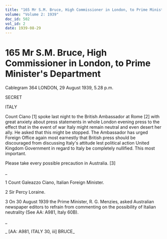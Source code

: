 ```yaml
---
title: "165 Mr S.M. Bruce, High Commissioner in London, to Prime Minister's Department"
volume: "Volume 2: 1939"
doc_id: 502
vol_id: 2
date: 1939-08-29
---
```


# 165 Mr S.M. Bruce, High Commissioner in London, to Prime Minister's Department

Cablegram 364 LONDON, 29 August 1939, 5.28 p.m.

SECRET

ITALY

Count Ciano [1] spoke last night to the British Ambassador at Rome [2] with great anxiety about press statements in whole London evening press to the effect that in the event of war Italy might remain neutral and even desert her ally. He asked that this might be stopped. The Ambassador has urged Foreign Office again most earnestly that British press should be discouraged from discussing Italy's attitude lest political action United Kingdom Government in regard to Italy be completely nullified. This most important.

Please take every possible precaution in Australia. [3]

_

1 Count Galeazzo Ciano, Italian Foreign Minister.

2 Sir Percy Loraine.

3 On 30 August 1939 the Prime Minister, R. G. Menzies, asked Australian newspaper editors to refrain from commenting on the possibility of Italian neutrality (See AA: A981, Italy 60B).

_

_ [AA: A981, ITALY 30, iii] BRUCE_

